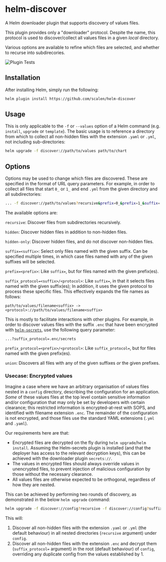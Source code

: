 # helm-discover
A Helm downloader plugin that supports discovery of values files.

This plugin provides only a "downloader" protocol.  Despite the name,
this protocol is used to discover/collect all values files in a given
_local_ directory.

Various options are available to refine which files are selected, and
whether to recurse into subdirecories.

![Plugin Tests](https://github.com/scalen/helm-discover/actions/workflows/test.yml/badge.svg)

## Installation

After installing Helm, simply run the following:
```bash
helm plugin install https://github.com/scalen/helm-discover
```

## Usage

This is only applicable to the `-f` or `--values` option of a Helm
command (e.g. `install`, `upgrade` or `template`).  The basic usage
is to reference a directory from which to collect all non-hidden files
with the extension `.yaml` or `.yml`, not including sub-directories:

```bash
helm upgrade -f discover://path/to/values path/to/chart
```

## Options

Options may be used to change which files are discovered.  These are
specified in the format of URL query parameters. For example, in order
to collect all files that start `0_` or `1_` and end `.yml` from the given
directory and all subdirectories:

```bash
... -f discover://path/to/values?recursive&prefix=0_&prefix=1_&suffix=.yml
```

The available options are:

`recursive`: Discover files from subdirectories recursively.

`hidden`: Discover hidden files in addition to non-hidden files.

`hidden-only`: Discover hidden files, and do not discover non-hidden files.

`suffix=<suffix>`: Select only files named with the given suffix.  Can be
specified multiple times, in which case files named with any of the given
suffixes will be selected.

`prefix=<prefix>`: Like `suffix=`, but for files named with the given
prefix(es).

`suffix_protocol=<suffix>/<protocol>`: Like `suffix=`, in that it selects
files named with the given suffix(es); In addition, it uses the given
protocol to process these specific files.  This effectively expands the
file names as follows:
```
path/to/values/filename<suffix> -> <protocol>://path/to/values/filename<suffix>
```
This is mostly to facilitate interactions with other plugins.  For
example, in order to discover values files with the suffix `.enc` that
have been encrypted with
[`helm-secrets`](https://github.com/jkroepke/helm-secrets), use the
following query parameter:
```
...?suffix_protocol=.enc/secrets
```

`prefix_protocol=<prefix>/<protocol>`: Like `suffix_protocol=`, but for files named with the given prefix(es).

`union`: Discovers all files with any of the given suffixes _or_ the given
prefixes.

### Usecase: Encrypted values

Imagine a case where we have an arbitrary organisation of values files
nested in a `config` directory, describing the configuration for an
application. _Some_ of these values files at the top level contain
sensitive information and/or configuration that may only be set by
developers with certain clearance; this restricted information is
encrypted-at-rest with SOPS, and identified with filename extension
`.enc`. The remainder of the configuration is not encrypted, and those
files use the standard YAML extensions (`.yml` and `.yaml`).

Our requirements here are that:
* Encrypted files are decrypted on the fly during `helm upgrade`/`helm
  install`.  Assuming the Helm-secrets plugin is installed (and that the
  deployer has access to the relevant decryption keys), this can be
  achieved with the downloader plugin `secrets://`.
* The values in encrypted files should always override values in
  unencrypted files, to prevent injection of malicious configuration by
  those without the necessary clearance.
* All values files are otherwise expected to be orthogonal, regardless of
  how they are nested.

This can be achieved by performing two rounds of discovery, as
demonstrated in the below `helm upgrade` command:
```bash
helm upgrade -f discover://config?recursive -f discover://config?suffix_protocol=.enc/secrets repo/chart
```
This will:
1. Discover all non-hidden files with the extension `.yaml` or `.yml` (the
   default behaviour) in all nested directories (`recursive` argument)
   under `config`.
2. Discover all non-hidden files with the extension `.enc` and decrypt them
  (`suffix_protocol=` argument) in the root (default behaviour) of
  `config`, overriding any duplicate config from the values established
  by 1.

